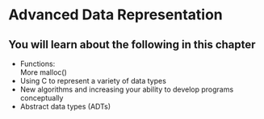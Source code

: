 # Advanced Data Representation #
## You will learn about the following in this chapter ##
* Functions:<br>
  More malloc()
* Using C to represent a variety of data types<br>
* New algorithms and increasing your ability to develop programs conceptually
* Abstract data types (ADTs)